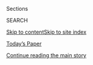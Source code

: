 <div id="app">

<div>

<div class="NYTAppHideMasthead css-1r6wvpq e1suatyy0">

<div class="section css-ui9rw0 e1suatyy2">

<div class="css-eph4ug er09x8g0">

<div class="css-6n7j50">

</div>

<span class="css-1dv1kvn">Sections</span>

<div class="css-10488qs">

<span class="css-1dv1kvn">SEARCH</span>

</div>

[Skip to content](#site-content)[Skip to site
index](#site-index)

</div>

<div class="css-10698na e1huz5gh0">

</div>

</div>

<div id="masthead-bar-one" class="section hasLinks css-15hmgas e1csuq9d3">

<div class="css-uqyvli e1csuq9d0">

</div>

<div class="css-1uqjmks e1csuq9d1">

</div>

<div class="css-9e9ivx">

[](https://myaccount.nytimes.com/auth/login?response_type=cookie&client_id=vi)

</div>

<div class="css-1bvtpon e1csuq9d2">

[Today’s Paper](https://www.nytimes.com/section/todayspaper)

</div>

</div>

</div>

</div>

<div data-aria-hidden="false">

<div id="site-content" data-role="main">

<div id="top-wrapper" class="css-15p45cc eaca97t0" type="top">

<div id="top-slug" class="css-19x0jxb eaca97t1" hidden="">

Advertisement

</div>

[Continue reading the main
story](#after-top)

<div class="ad top-wrapper" style="text-align:center;height:100%;display:block;min-height:90px">

<div id="top" class="place-ad" data-position="top" data-size-key="top">

</div>

</div>

<div id="after-top">

</div>

</div>

<div id="byline" class="section css-15h4p1b e9abtgs0">

<div class="css-1j21atc e1svk9qx1">

<div class="css-nfcc9b e1svk9qx3">

<div class="css-cnx41t">

![Portrait of Zolan
Kanno-Youngs](https://static01.nyt.com/images/2019/12/13/reader-center/author-zolan-kanno-youngs/author-zolan-kanno-youngs-thumbLarge.png)

</div>

<div class="css-vl9dhg e1svk9qx5">

<div class="css-1nrhkj6 e1svk9qx6">

# Zolan Kanno-Youngs

</div>

## <span></span>

Zolan Kanno-Youngs is the homeland security correspondent, based in
Washington. He covers the Department of Homeland Security, immigration,
border issues, transnational crime and the federal government's response
to national emergencies and security threats.

<span class="css-dd5dyy">More**</span>

</div>

</div>

</div>

<div>

<div id="mid1-wrapper" class="css-1mn4oms eaca97t0" type="rank">

<div id="mid1-slug" class="css-1tag3rd eaca97t1">

Advertisement

</div>

[Continue reading the main
story](#after-mid1)

<div id="mid1" class="ad mid1-wrapper" style="text-align:center;height:100%;display:block">

</div>

<div id="after-mid1">

</div>

</div>

</div>

<div class="css-185go5a e1o5byef0">

<div class="css-15cbhtu">

  - [Latest](#stream-panel)
  - <span class="css-6n7j50">Search</span>
    <div class="control">
    <div class="label-container css-1dv1kvn">
    Search
    </div>
    <div class="css-wm4t3d">
    **<span id="clear-search-input" class="css-1dv1kvn">Clear this text
    input</span>
    </div>
    </div>
    <span class="css-1iovbfw"></span>

<div id="stream-panel" class="section css-8msx5b e1jz0cab1">

<div class="css-13mho3u">

1.  
    
    <div class="css-1cp3ece">
    
    <div class="css-1l4spti">
    
    [](/2020/08/04/us/politics/trump-homeland-security.html)
    
    <div class="css-79elbk">
    
    ![](https://static01.nyt.com/images/2020/08/04/world/04dc-unrest-dhs3/merlin_169518027_abcb011b-c157-4051-81b6-b16fa05ffa57-thumbWide.jpg?quality=75&auto=webp&disable=upscale)
    
    </div>
    
    ## The Arc of Homeland Security Bends Toward Trump. Chad Wolf Bends With It.
    
    Mr. Wolf joined the Department of Homeland Security in its infancy
    to help prevent another 9/11. Now he is helping President Trump use
    it to achieve his political ambitions.
    
    <div class="css-1nqbnmb ea5icrr0">
    
    By <span class="css-1n7hynb">Zolan Kanno-Youngs <span>and</span>
    Jesse
    McKinley</span>
    
    </div>
    
    </div>
    
    <div class="css-1lc2l26 e1xfvim33">
    
    </div>
    
    </div>

2.  
    
    <div class="css-1cp3ece">
    
    <div class="css-1l4spti">
    
    [](/2020/08/01/us/politics/brian-murphy-homeland-security-protesters.html)
    
    <div class="css-79elbk">
    
    ![](https://static01.nyt.com/images/2020/08/01/us/politics/01dc-murphy-search/merlin_175080105_075defb4-72fe-4589-90d0-601ba0ebac78-thumbWide.jpg?quality=75&auto=webp&disable=upscale)
    
    </div>
    
    ## Homeland Security Reassigns Official Whose Office Compiled Intelligence on Journalists
    
    Brian Murphy’s office compiled reports of protesters and journalists
    who were covering the Trump administration’s response to unrest in
    Portland, Ore., last month.
    
    <div class="css-1nqbnmb ea5icrr0">
    
    By <span class="css-1n7hynb">Zolan Kanno-Youngs <span>and</span>
    Adam
    Goldman</span>
    
    </div>
    
    </div>
    
    <div class="css-1lc2l26 e1xfvim33">
    
    </div>
    
    </div>

3.  
    
    <div class="css-1cp3ece">
    
    <div class="css-1l4spti">
    
    [](/2020/07/31/us/politics/homeland-security-portland.html)
    
    <div class="css-79elbk">
    
    ![](https://static01.nyt.com/images/2020/07/31/us/politics/31dc-unrest-dhs/merlin_174842688_96e4e7ac-cc49-4672-ae63-4048294c934d-thumbWide.jpg?quality=75&auto=webp&disable=upscale)
    
    </div>
    
    ## Homeland Security Shuts Down ‘Intelligence’ Reports on Journalists
    
    The acting secretary of homeland security said that he would
    investigate his department’s dissemination of the tweets of
    journalists who uncovered agency documents.
    
    <div class="css-1nqbnmb ea5icrr0">
    
    By <span class="css-1n7hynb">Zolan Kanno-Youngs <span>and</span>
    Marc
    Tracy</span>
    
    </div>
    
    </div>
    
    <div class="css-1lc2l26 e1xfvim33">
    
    </div>
    
    </div>

4.  
    
    <div class="css-1cp3ece">
    
    <div class="css-1l4spti">
    
    [](/2020/07/29/us/protests-portland-federal-withdrawal.html)
    
    <div class="css-79elbk">
    
    ![](https://static01.nyt.com/images/2020/07/29/us/29portland-withdrawal/29portland-withdrawal-thumbWide.jpg?quality=75&auto=webp&disable=upscale)
    
    </div>
    
    ## Federal Agencies Agree to Withdraw From Portland, With Conditions
    
    Gov. Kate Brown of Oregon said the teams would begin a withdrawal on
    Thursday. Federal officials cautioned that they would withdraw only
    when they were confident the federal courthouse could be secured.
    
    <div class="css-1nqbnmb ea5icrr0">
    
    By <span class="css-1n7hynb">Mike Baker <span>and</span> Zolan
    Kanno-Youngs</span>
    
    </div>
    
    </div>
    
    <div class="css-1lc2l26 e1xfvim33">
    
    </div>
    
    </div>

5.  
    
    <div class="css-1cp3ece">
    
    <div class="css-1l4spti">
    
    [](/2020/07/28/us/federal-agents-portland-seattle-protests.html)
    
    <div class="css-79elbk">
    
    ![](https://static01.nyt.com/images/2020/07/28/us/politics/28dc-unrest-feds/28dc-unrest-feds-thumbWide.jpg?quality=75&auto=webp&disable=upscale)
    
    </div>
    
    ## From the Start, Federal Agents Demanded a Role in Suppressing Anti-Racism Protests
    
    Twin government memos show how a gung-ho federal law enforcement
    response to anti-racism protests may have been driven by a shaky
    understanding of the demonstrations’ roots.
    
    <div class="css-1nqbnmb ea5icrr0">
    
    By <span class="css-1n7hynb">Zolan Kanno-Youngs, Sergio Olmos, Mike
    Baker <span>and</span> Adam
    Goldman</span>
    
    </div>
    
    </div>
    
    <div class="css-1lc2l26 e1xfvim33">
    
    </div>
    
    </div>

6.  
    
    <div class="css-1cp3ece">
    
    <div class="css-1l4spti">
    
    [](/2020/07/27/us/protests-divisions-blm.html)
    
    <div class="css-79elbk">
    
    ![](https://static01.nyt.com/images/2020/07/27/us/27PROTESTS-DIVIDE01/27PROTESTS-DIVIDE01-thumbWide.jpg?quality=75&auto=webp&disable=upscale)
    
    </div>
    
    ## Peaceful Protesters With ‘Room for Rage’ Sympathize With Aggressive Tactics
    
    A forceful campaign by federal law enforcement in Portland, Ore.,
    has prompted an escalation in tactics from some protesters, while
    others wonder whether they are losing their focus.
    
    <div class="css-1nqbnmb ea5icrr0">
    
    By <span class="css-1n7hynb">Kate Conger, Thomas Fuller
    <span>and</span> Mike
    Baker</span>
    
    </div>
    
    </div>
    
    <div class="css-1lc2l26 e1xfvim33">
    
    </div>
    
    </div>

7.  
    
    <div class="css-1cp3ece">
    
    <div class="css-1l4spti">
    
    [](/article/portland-protests-explained-protesters.html)
    
    <div class="css-79elbk">
    
    ![](https://static01.nyt.com/images/2020/07/24/us/24PORTLAND-EXPLAINER/merlin_174891849_c8c140fb-54ad-42e6-bf2e-7a4ff3ecdd1b-thumbWide.jpg?quality=75&auto=webp&disable=upscale)
    
    </div>
    
    ## What Do Portland Protesters Want, and How Have the Police Responded?
    
    Eight weeks after the death of George Floyd, here’s a look at why
    longstanding protests in the city have recently intensified.
    
    <div class="css-1nqbnmb ea5icrr0">
    
    By <span class="css-1n7hynb">Giulia McDonnell Nieto del
    Rio</span>
    
    </div>
    
    </div>
    
    <div class="css-1lc2l26 e1xfvim33">
    
    </div>
    
    </div>

8.  
    
    <div class="css-1cp3ece">
    
    <div class="css-1l4spti">
    
    [](/2020/07/25/us/portland-federal-legal-jurisdiction-courts.html)
    
    <div class="css-79elbk">
    
    ![](https://static01.nyt.com/images/2020/07/17/autossell/portland-v1-2/portland-v1-2-thumbWide.jpg?quality=75&auto=webp&disable=upscale)
    
    </div>
    
    ## Federal Agents Push Into Portland Streets, Stretching Limits of Their Authority
    
    Federal agents are venturing blocks from the buildings they were
    sent to protect. Oregon officials say they are illegally taking on
    the role of riot police.
    
    <div class="css-1nqbnmb ea5icrr0">
    
    By <span class="css-1n7hynb">Mike Baker, Thomas Fuller
    <span>and</span> Sergio
    Olmos</span>
    
    </div>
    
    </div>
    
    <div class="css-1lc2l26 e1xfvim33">
    
    </div>
    
    </div>

9.  
    
    <div class="css-1cp3ece">
    
    <div class="css-1l4spti">
    
    [](/2020/07/23/us/seattle-protests-feds.html)
    
    <div class="css-79elbk">
    
    ![](https://static01.nyt.com/images/2020/07/23/us/23UNREST-SEATTLE-durkan/merlin_174529029_bc10fbf9-be65-4068-87c6-414c528a0e22-thumbWide.jpg?quality=75&auto=webp&disable=upscale)
    
    </div>
    
    ## Feds Sending Tactical Team to Seattle, Expanding Presence Beyond Portland
    
    After outrage over the presence of federal agents in Portland, Ore.,
    the Trump administration is sending a team to Seattle. Officials say
    they will be on standby.
    
    <div class="css-1nqbnmb ea5icrr0">
    
    By <span class="css-1n7hynb">Zolan Kanno-Youngs, Adam Goldman
    <span>and</span> Mike
    Baker</span>
    
    </div>
    
    </div>
    
    <div class="css-1lc2l26 e1xfvim33">
    
    </div>
    
    </div>

10. 
    
    <div class="css-1cp3ece">
    
    <div class="css-1l4spti">
    
    [](/2020/07/23/nyregion/trusted-traveler-homeland-security.html)
    
    <div class="css-79elbk">
    
    ![](https://static01.nyt.com/images/2020/07/23/nyregion/23trustedtraveler/merlin_168483513_862c35bc-b6bd-4ccd-9e96-877ebed58ea0-thumbWide.jpg?quality=75&auto=webp&disable=upscale)
    
    </div>
    
    ## Homeland Security Dept. Admits Making False Statements in Fight With N.Y.
    
    The surprise admission came as the Trump administration unexpectedly
    reversed its decision to bar New Yorkers from programs that allow
    travelers to speed through airports.
    
    <div class="css-1nqbnmb ea5icrr0">
    
    By <span class="css-1n7hynb">Ed Shanahan <span>and</span> Zolan
    Kanno-Youngs</span>
    
    </div>
    
    </div>
    
    <div class="css-1lc2l26 e1xfvim33">
    
    </div>
    
    </div>

<div class="css-13mho3u">

<div class="css-1t62hi8">

<div class="css-1stvaey">

Show
More

<div>

<div style="border:0;clip:rect(0 0 0 0);height:1px;margin:-1px;overflow:hidden;white-space:nowrap;padding:0;width:1px;position:absolute" data-role="log" data-aria-live="assertive">

</div>

<div style="border:0;clip:rect(0 0 0 0);height:1px;margin:-1px;overflow:hidden;white-space:nowrap;padding:0;width:1px;position:absolute" data-role="log" data-aria-live="assertive">

</div>

<div style="border:0;clip:rect(0 0 0 0);height:1px;margin:-1px;overflow:hidden;white-space:nowrap;padding:0;width:1px;position:absolute" data-role="log" data-aria-live="polite">

</div>

<div style="border:0;clip:rect(0 0 0 0);height:1px;margin:-1px;overflow:hidden;white-space:nowrap;padding:0;width:1px;position:absolute" data-role="log" data-aria-live="polite">

</div>

</div>

</div>

</div>

</div>

</div>

<div class="css-g6hk37 supplemental">

<div id="mid2-wrapper" class="css-10wkyv7 eaca97t0" type="lede">

<div id="mid2-slug" class="css-1tag3rd eaca97t1">

Advertisement

</div>

[Continue reading the main
story](#after-mid2)

<div id="mid2" class="ad mid2-wrapper" style="text-align:center;height:100%;display:block;min-height:250px">

</div>

<div id="after-mid2">

</div>

</div>

## Follow Elsewhere

<div class="module-body">

  - [**<span data-aria-hidden="true">KannoYoungs</span><span class="css-1dv1kvn">twitter
    page for KannoYoungs</span>](https://twitter.com/KannoYoungs)

</div>

## Feedback? Questions?

<div class="css-hftqp3">

Include your name, the article headline, and your message.

</div>

Email Author

</div>

</div>

</div>

</div>

</div>

</div>

## Site Index

<div>

</div>

## Site Information Navigation

  - [© <span>2020</span> <span>The New York Times
    Company</span>](https://help.nytimes.com/hc/en-us/articles/115014792127-Copyright-notice)

<!-- end list -->

  - [NYTCo](https://www.nytco.com/)
  - [Contact
    Us](https://help.nytimes.com/hc/en-us/articles/115015385887-Contact-Us)
  - [Work with us](https://www.nytco.com/careers/)
  - [Advertise](https://nytmediakit.com/)
  - [T Brand Studio](http://www.tbrandstudio.com/)
  - [Your Ad
    Choices](https://www.nytimes.com/privacy/cookie-policy#how-do-i-manage-trackers)
  - [Privacy](https://www.nytimes.com/privacy)
  - [Terms of
    Service](https://help.nytimes.com/hc/en-us/articles/115014893428-Terms-of-service)
  - [Terms of
    Sale](https://help.nytimes.com/hc/en-us/articles/115014893968-Terms-of-sale)
  - [Site
    Map](https://spiderbites.nytimes.com)
  - [Help](https://help.nytimes.com/hc/en-us)
  - [Subscriptions](https://www.nytimes.com/subscription?campaignId=37WXW)

</div>

</div>
